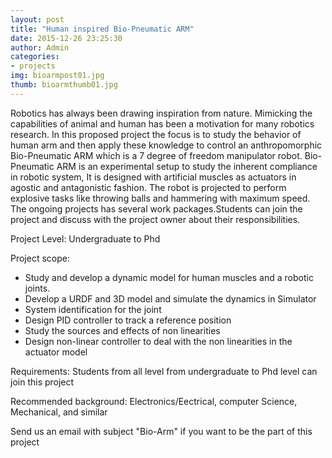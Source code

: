 ```yaml
---
layout: post
title: "Human inspired Bio-Pneumatic ARM"
date: 2015-12-26 23:25:30
author: Admin
categories:
- projects
img: bioarmpost01.jpg
thumb: bioarmthumb01.jpg
---
```


Robotics has always been drawing inspiration from nature. Mimicking the capabilities of animal and human has been a motivation for many robotics research. In this proposed project the focus is to study the behavior of human arm and then apply these knowledge to control an anthropomorphic Bio-Pneumatic ARM which is a 7 degree of freedom manipulator robot. <!--more-->
Bio-Pneumatic ARM is an experimental setup to study the inherent compliance in robotic system, It is designed with artificial muscles as actuators in agostic and antagonistic fashion. The robot is projected to perform explosive tasks like throwing balls and hammering with maximum speed. The ongoing projects has several work packages.Students can join the project and discuss with the project owner about their responsibilities.



Project Level: Undergraduate to Phd

Project scope:

* Study and develop a dynamic model for human muscles and a robotic  joints.
* Develop a URDF and 3D model and simulate the dynamics in Simulator
* System identification for the joint
* Design PID controller to track a reference position
* Study the sources and effects of non linearities
* Design non-linear controller to deal with the non linearities in the actuator model

Requirements:
Students from all level from undergraduate to Phd level can join this project

Recommended background: Electronics/Eectrical, computer Science, Mechanical, and similar

Send us an email with subject "Bio-Arm" if you want to be the part of this project


[hampden]: https://github.com/
